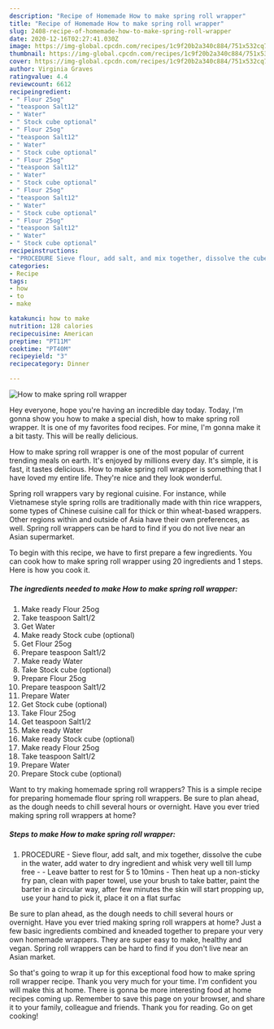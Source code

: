 ```yaml
---
description: "Recipe of Homemade How to make spring roll wrapper"
title: "Recipe of Homemade How to make spring roll wrapper"
slug: 2408-recipe-of-homemade-how-to-make-spring-roll-wrapper
date: 2020-12-16T02:27:41.030Z
image: https://img-global.cpcdn.com/recipes/1c9f20b2a340c884/751x532cq70/how-to-make-spring-roll-wrapper-recipe-main-photo.jpg
thumbnail: https://img-global.cpcdn.com/recipes/1c9f20b2a340c884/751x532cq70/how-to-make-spring-roll-wrapper-recipe-main-photo.jpg
cover: https://img-global.cpcdn.com/recipes/1c9f20b2a340c884/751x532cq70/how-to-make-spring-roll-wrapper-recipe-main-photo.jpg
author: Virginia Graves
ratingvalue: 4.4
reviewcount: 6612
recipeingredient:
- " Flour 25og"
- "teaspoon Salt12"
- " Water"
- " Stock cube optional"
- " Flour 25og"
- "teaspoon Salt12"
- " Water"
- " Stock cube optional"
- " Flour 25og"
- "teaspoon Salt12"
- " Water"
- " Stock cube optional"
- " Flour 25og"
- "teaspoon Salt12"
- " Water"
- " Stock cube optional"
- " Flour 25og"
- "teaspoon Salt12"
- " Water"
- " Stock cube optional"
recipeinstructions:
- "PROCEDURE Sieve flour, add salt, and mix together, dissolve the cube in the water, add water to dry ingredient and whisk very well till lump free  Leave batter to rest for 5 to 10mins Then heat up a non-sticky fry pan, clean with paper towel, use your brush to take batter, paint the barter in a circular way, after few minutes the skin will start propping up, use your hand to pick it, place it on a flat surfac"
categories:
- Recipe
tags:
- how
- to
- make

katakunci: how to make 
nutrition: 128 calories
recipecuisine: American
preptime: "PT11M"
cooktime: "PT40M"
recipeyield: "3"
recipecategory: Dinner

---
```



![How to make spring roll wrapper](https://img-global.cpcdn.com/recipes/1c9f20b2a340c884/751x532cq70/how-to-make-spring-roll-wrapper-recipe-main-photo.jpg)

Hey everyone, hope you're having an incredible day today. Today, I'm gonna show you how to make a special dish, how to make spring roll wrapper. It is one of my favorites food recipes. For mine, I'm gonna make it a bit tasty. This will be really delicious.

How to make spring roll wrapper is one of the most popular of current trending meals on earth. It's enjoyed by millions every day. It's simple, it is fast, it tastes delicious. How to make spring roll wrapper is something that I have loved my entire life. They're nice and they look wonderful.

Spring roll wrappers vary by regional cuisine. For instance, while Vietnamese style spring rolls are traditionally made with thin rice wrappers, some types of Chinese cuisine call for thick or thin wheat-based wrappers. Other regions within and outside of Asia have their own preferences, as well. Spring roll wrappers can be hard to find if you do not live near an Asian supermarket.


To begin with this recipe, we have to first prepare a few ingredients. You can cook how to make spring roll wrapper using 20 ingredients and 1 steps. Here is how you cook it.

<!--inarticleads1-->

##### The ingredients needed to make How to make spring roll wrapper:

1. Make ready  Flour 25og
1. Take teaspoon Salt1/2
1. Get  Water
1. Make ready  Stock cube (optional)
1. Get  Flour 25og
1. Prepare teaspoon Salt1/2
1. Make ready  Water
1. Take  Stock cube (optional)
1. Prepare  Flour 25og
1. Prepare teaspoon Salt1/2
1. Prepare  Water
1. Get  Stock cube (optional)
1. Take  Flour 25og
1. Get teaspoon Salt1/2
1. Make ready  Water
1. Make ready  Stock cube (optional)
1. Make ready  Flour 25og
1. Take teaspoon Salt1/2
1. Prepare  Water
1. Prepare  Stock cube (optional)


Want to try making homemade spring roll wrappers? This is a simple recipe for preparing homemade flour spring roll wrappers. Be sure to plan ahead, as the dough needs to chill several hours or overnight. Have you ever tried making spring roll wrappers at home? 

<!--inarticleads2-->

##### Steps to make How to make spring roll wrapper:

1. PROCEDURE - Sieve flour, add salt, and mix together, dissolve the cube in the water, add water to dry ingredient and whisk very well till lump free -  - Leave batter to rest for 5 to 10mins - Then heat up a non-sticky fry pan, clean with paper towel, use your brush to take batter, paint the barter in a circular way, after few minutes the skin will start propping up, use your hand to pick it, place it on a flat surfac


Be sure to plan ahead, as the dough needs to chill several hours or overnight. Have you ever tried making spring roll wrappers at home? Just a few basic ingredients combined and kneaded together to prepare your very own homemade wrappers. They are super easy to make, healthy and vegan. Spring roll wrappers can be hard to find if you don&#39;t live near an Asian market. 

So that's going to wrap it up for this exceptional food how to make spring roll wrapper recipe. Thank you very much for your time. I'm confident you will make this at home. There is gonna be more interesting food at home recipes coming up. Remember to save this page on your browser, and share it to your family, colleague and friends. Thank you for reading. Go on get cooking!
